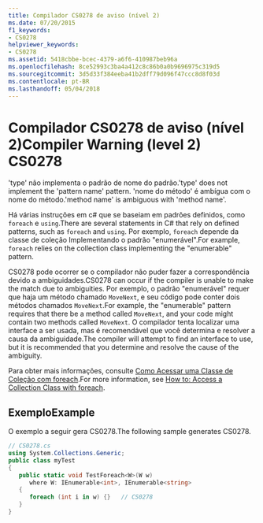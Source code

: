 ```yaml
---
title: Compilador CS0278 de aviso (nível 2)
ms.date: 07/20/2015
f1_keywords:
- CS0278
helpviewer_keywords:
- CS0278
ms.assetid: 5418cbbe-bcec-4379-a6f6-410987beb96a
ms.openlocfilehash: 8ce52993c3ba4a412c8c86b0a0b9696975c319d5
ms.sourcegitcommit: 3d5d33f384eeba41b2dff79d096f47ccc8d8f03d
ms.contentlocale: pt-BR
ms.lasthandoff: 05/04/2018
---
```

# <a name="compiler-warning-level-2-cs0278"></a><span data-ttu-id="f8c11-102">Compilador CS0278 de aviso (nível 2)</span><span class="sxs-lookup"><span data-stu-id="f8c11-102">Compiler Warning (level 2) CS0278</span></span>
<span data-ttu-id="f8c11-103">'type' não implementa o padrão de nome do padrão.</span><span class="sxs-lookup"><span data-stu-id="f8c11-103">'type' does not implement the 'pattern name' pattern.</span></span> <span data-ttu-id="f8c11-104">'nome do método' é ambígua com o nome do método.</span><span class="sxs-lookup"><span data-stu-id="f8c11-104">'method name' is ambiguous with 'method name'.</span></span>  
  
 <span data-ttu-id="f8c11-105">Há várias instruções em c# que se baseiam em padrões definidos, como `foreach` e `using`.</span><span class="sxs-lookup"><span data-stu-id="f8c11-105">There are several statements in C# that rely on defined patterns, such as `foreach` and `using`.</span></span> <span data-ttu-id="f8c11-106">Por exemplo, `foreach` depende da classe de coleção Implementando o padrão "enumerável".</span><span class="sxs-lookup"><span data-stu-id="f8c11-106">For example, `foreach` relies on the collection class implementing the "enumerable" pattern.</span></span>  
  
 <span data-ttu-id="f8c11-107">CS0278 pode ocorrer se o compilador não puder fazer a correspondência devido a ambiguidades.</span><span class="sxs-lookup"><span data-stu-id="f8c11-107">CS0278 can occur if the compiler is unable to make the match due to ambiguities.</span></span> <span data-ttu-id="f8c11-108">Por exemplo, o padrão "enumerável" requer que haja um método chamado `MoveNext`, e seu código pode conter dois métodos chamados `MoveNext`.</span><span class="sxs-lookup"><span data-stu-id="f8c11-108">For example, the "enumerable" pattern requires that there be a method called `MoveNext`, and your code might contain two methods called `MoveNext`.</span></span> <span data-ttu-id="f8c11-109">O compilador tenta localizar uma interface a ser usada, mas é recomendável que você determina e resolver a causa da ambiguidade.</span><span class="sxs-lookup"><span data-stu-id="f8c11-109">The compiler will attempt to find an interface to use, but it is recommended that you determine and resolve the cause of the ambiguity.</span></span>  
  
 <span data-ttu-id="f8c11-110">Para obter mais informações, consulte [Como Acessar uma Classe de Coleção com foreach](../../csharp/programming-guide/classes-and-structs/how-to-access-a-collection-class-with-foreach.md).</span><span class="sxs-lookup"><span data-stu-id="f8c11-110">For more information, see [How to: Access a Collection Class with foreach](../../csharp/programming-guide/classes-and-structs/how-to-access-a-collection-class-with-foreach.md).</span></span>  
  
## <a name="example"></a><span data-ttu-id="f8c11-111">Exemplo</span><span class="sxs-lookup"><span data-stu-id="f8c11-111">Example</span></span>  
 <span data-ttu-id="f8c11-112">O exemplo a seguir gera CS0278.</span><span class="sxs-lookup"><span data-stu-id="f8c11-112">The following sample generates CS0278.</span></span>  
  
```csharp  
// CS0278.cs  
using System.Collections.Generic;  
public class myTest   
{  
   public static void TestForeach<W>(W w)   
      where W: IEnumerable<int>, IEnumerable<string>  
   {  
      foreach (int i in w) {}   // CS0278  
   }  
}  
```
